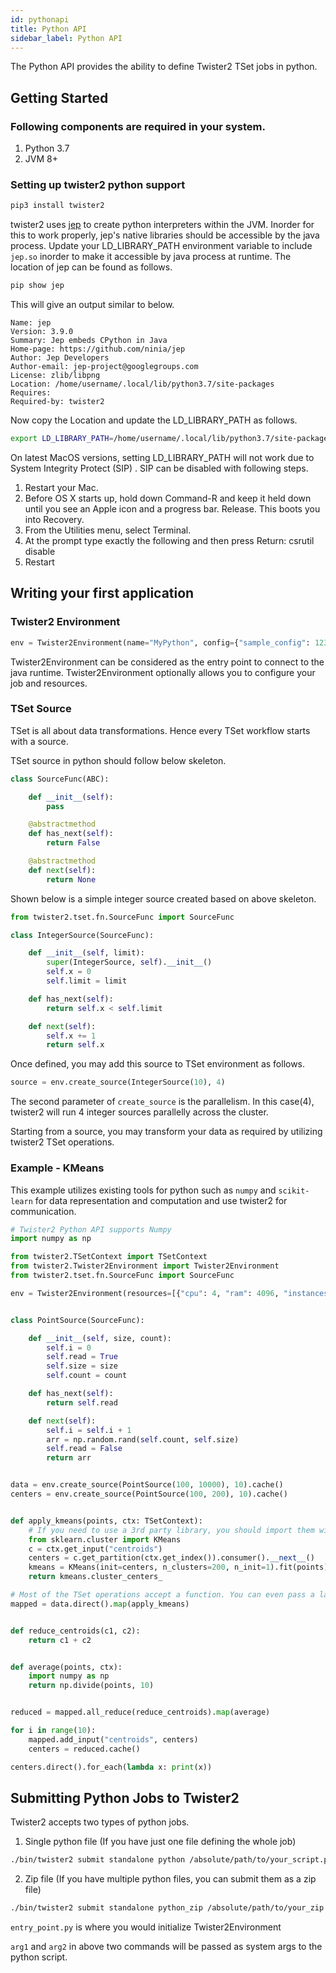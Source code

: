 ```yaml
---
id: pythonapi
title: Python API
sidebar_label: Python API
---
```


The Python API provides the ability to define Twister2 TSet jobs in python.

## Getting Started

### Following components are required in your system.

1. Python 3.7
2. JVM 8+

### Setting up twister2 python support

```bash
pip3 install twister2
```

twister2 uses [jep](https://github.com/ninia/jep) to create python interpreters within the JVM. Inorder for this to work properly, jep's native libraries should be accessible by the java process. Update your LD_LIBRARY_PATH environment variable 
to include ```jep.so``` inorder to make it accessible by java process at runtime. The location of jep can be found as follows.

```bash
pip show jep
```

This will give an output similar to below.

```text
Name: jep
Version: 3.9.0
Summary: Jep embeds CPython in Java
Home-page: https://github.com/ninia/jep
Author: Jep Developers
Author-email: jep-project@googlegroups.com
License: zlib/libpng
Location: /home/username/.local/lib/python3.7/site-packages
Requires: 
Required-by: twister2
```

Now copy the Location and update the LD_LIBRARY_PATH as follows.

```bash
export LD_LIBRARY_PATH=/home/username/.local/lib/python3.7/site-packages/jep:$LD_LIBRARY_PATH
```

On latest MacOS versions, setting LD_LIBRARY_PATH will not work due to System Integrity Protect (SIP) . SIP can be disabled with following steps.

1. Restart your Mac.
2. Before OS X starts up, hold down Command-R and keep it held down until you see an Apple icon and a progress bar. Release. This boots you into Recovery.
3. From the Utilities menu, select Terminal.
4. At the prompt type exactly the following and then press Return: csrutil disable
5. Restart

## Writing your first application

### Twister2 Environment

```python
env = Twister2Environment(name="MyPython", config={"sample_config": 123}, resources=[{"cpu": 1, "ram": 1024, "instances": 2}])
```

Twister2Environment can be considered as the entry point to connect to the java runtime. Twister2Environment optionally allows you to configure your job and resources.

### TSet Source

TSet is all about data transformations. Hence every TSet workflow starts with a source.

TSet source in python should follow below skeleton.

```python
class SourceFunc(ABC):

    def __init__(self):
        pass

    @abstractmethod
    def has_next(self):
        return False

    @abstractmethod
    def next(self):
        return None
```

Shown below is a simple integer source created based on above skeleton.

```python
from twister2.tset.fn.SourceFunc import SourceFunc

class IntegerSource(SourceFunc):

    def __init__(self, limit):
        super(IntegerSource, self).__init__()
        self.x = 0
        self.limit = limit

    def has_next(self):
        return self.x < self.limit

    def next(self):
        self.x += 1
        return self.x
```

Once defined, you may add this source to TSet environment as follows.

```python
source = env.create_source(IntegerSource(10), 4)
```

The second parameter of ```create_source``` is the parallelism. In this case(4), twister2 will run 4 integer sources parallelly across the cluster.

Starting from a source, you may transform your data as required by utilizing twister2 TSet operations.

### Example - KMeans

This example utilizes existing tools for python such as ```numpy``` and ```scikit-learn``` for data representation and computation and use twister2 for communication.

```python
# Twister2 Python API supports Numpy
import numpy as np

from twister2.TSetContext import TSetContext
from twister2.Twister2Environment import Twister2Environment
from twister2.tset.fn.SourceFunc import SourceFunc

env = Twister2Environment(resources=[{"cpu": 4, "ram": 4096, "instances": 1}])


class PointSource(SourceFunc):

    def __init__(self, size, count):
        self.i = 0
        self.read = True
        self.size = size
        self.count = count

    def has_next(self):
        return self.read

    def next(self):
        self.i = self.i + 1
        arr = np.random.rand(self.count, self.size)
        self.read = False
        return arr


data = env.create_source(PointSource(100, 10000), 10).cache()
centers = env.create_source(PointSource(100, 200), 10).cache()


def apply_kmeans(points, ctx: TSetContext):
    # If you need to use a 3rd party library, you should import them within the function body.
    from sklearn.cluster import KMeans
    c = ctx.get_input("centroids")
    centers = c.get_partition(ctx.get_index()).consumer().__next__()
    kmeans = KMeans(init=centers, n_clusters=200, n_init=1).fit(points)
    return kmeans.cluster_centers_

# Most of the TSet operations accept a function. You can even pass a lambda instead!
mapped = data.direct().map(apply_kmeans)


def reduce_centroids(c1, c2):
    return c1 + c2


def average(points, ctx):
    import numpy as np
    return np.divide(points, 10)


reduced = mapped.all_reduce(reduce_centroids).map(average)

for i in range(10):
    mapped.add_input("centroids", centers)
    centers = reduced.cache()

centers.direct().for_each(lambda x: print(x))
```

## Submitting Python Jobs to Twister2

Twister2 accepts two types of python jobs.

1. Single python file (If you have just one file defining the whole job)
```bash
./bin/twister2 submit standalone python /absolute/path/to/your_script.py your_script.py  arg1 arg2
```

2. Zip file (If you have multiple python files, you can submit them as a zip file)
```bash
./bin/twister2 submit standalone python_zip /absolute/path/to/your_zip.zip entry_point.py  arg1 arg2
```

```entry_point.py``` is where you would initialize Twister2Environment

```arg1``` and ```arg2``` in above two commands will be passed as system args to the python script.
